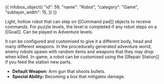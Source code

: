 {{ infobox_object({
	"id": 59,
	"name": "Robot",
	"category": "Game",
	"sublayer_width": 15,
}) }}

Light, hollow robot that can step on [[Command pad]] objects to receive commands. For puzzle levels, the level is completed if any robot steps on a [[Goal]]. Can be played in Adventure levels.

It can be configured and customised to give it a different body, head and many different weapons. In the procedurally generated adventure world, enemy robots spawn with random items and weapons that they may drop when killed. In-game, a robot can be customised using the [[Repair Station]] if you feed the station new parts.

- **Default Weapon:** Arm gun that shoots bullets.
- **Special Ability:** Becoming a box that mitigates damage.